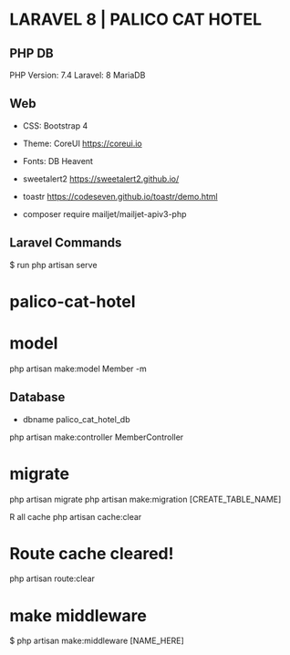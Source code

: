 # LARAVEL 8 | PALICO CAT HOTEL

## PHP DB
PHP Version: 7.4
Laravel: 8
MariaDB

## Web
- CSS: Bootstrap 4 
- Theme: CoreUI https://coreui.io
- Fonts: DB Heavent 
- sweetalert2 https://sweetalert2.github.io/
- toastr https://codeseven.github.io/toastr/demo.html

- composer require mailjet/mailjet-apiv3-php

## Laravel Commands
$ run
php artisan serve

# palico-cat-hotel

# model
php artisan make:model Member -m

## Database
- dbname palico_cat_hotel_db

php artisan make:controller MemberController

# migrate
php artisan migrate
php artisan make:migration [CREATE_TABLE_NAME]

R all cache
php artisan cache:clear

# Route cache cleared!
php artisan route:clear


# make middleware
$ php artisan make:middleware [NAME_HERE]

